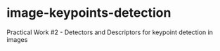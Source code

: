 # image-keypoints-detection
Practical Work #2 - Detectors and Descriptors for keypoint detection in images
